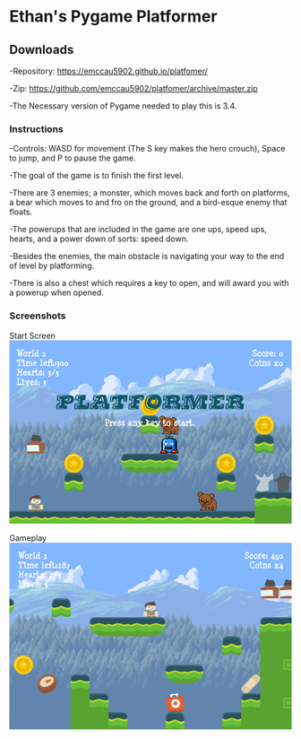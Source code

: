 # Ethan's Pygame Platformer

## Downloads

-Repository:  https://emccau5902.github.io/platfomer/

-Zip: https://github.com/emccau5902/platfomer/archive/master.zip

-The Necessary version of Pygame needed to play this is 3.4.


### Instructions
-Controls: WASD for movement (The S key makes the hero crouch), Space to jump, and P to pause the game.

-The goal of the game is to finish the first level.

-There are 3 enemies; a monster, which moves back and forth on platforms, a bear which moves to and fro on the ground, and a bird-esque enemy that floats.

-The powerups that are included in the game are one ups, speed ups, hearts, and a power down of sorts: speed down.

-Besides the enemies, the main obstacle is navigating your way to the end of level by platforming. 

-There is also a chest which requires a key to open, and will award you with a powerup when opened.


### Screenshots

Start Screen 
![Start Screen Image](screenshot_1.PNG)

Gameplay 
![Gameplay Image](screenshot_2.PNG)
